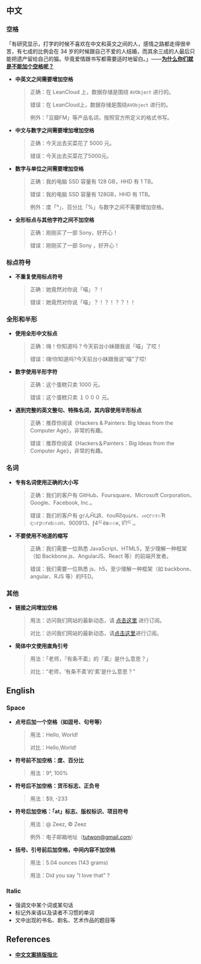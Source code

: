 ## 中文

### 空格

「有研究显示，打字的时候不喜欢在中文和英文之间的人，感情之路都走得很辛苦，有七成的比例会在 34 岁的时候跟自己不爱的人结婚，而其余三成的人最后只能把遗产留给自己的猫。毕竟爱情跟书写都需要适时地留白。」——[**为什么你们就是不能加个空格呢？**](https://github.com/vinta/pangu.js)

- **中英文之间需要增加空格**
  > 正确：在 LeanCloud 上，数据存储是围绕 `AVObject` 进行的。
  >
  > 错误：在 LeanCloud上，数据存储是围绕`AVObject` 进行的。
  >
  > 例外：「豆瓣FM」等产品名词，按照官方所定义的格式书写。
- **中文与数字之间需要增加增加空格**
  > 正确：今天出去买菜花了 5000 元。
  >
  > 错误：今天出去买菜花了5000元。
- **数字与单位之间需要增加空格**
  > 正确：我的电脑 SSD 容量有 128 GB，HHD 有 1 TB。
  >
  > 错误：我的电脑 SSD 容量有 128GB，HHD 有 1TB。
  >
  > 例外：度「°」、百分比「%」与数字之间不需要增加空格。
- **全形标点与其他字符之间不加空格**
  > 正确：刚刚买了一部 Sony，好开心！
  >
  > 错误：刚刚买了一部 Sony ，好开心！

### 标点符号

- **不重复使用标点符号**
    > 正确：她竟然对你说「喵」？！
    >
    > 错误：她竟然对你说「喵」？！？！？？！！

### 全形和半形

- **使用全形中文标点**
  > 正确：嗨！你知道吗？今天前台小妹跟我说「喵」了哎！
  >
  > 错误：嗨!你知道吗?今天前台小妹跟我说"喵"了哎!
- **数字使用半形字符**
  > 正确：这个蛋糕只卖 1000 元。
  >
  > 错误：这个蛋糕只卖 １０００ 元。
- **遇到完整的英文整句、特殊名词，其内容使用半形标点**
  > 正确：推荐你阅读《Hackers & Painters: Big Ideas from the Computer Age》，非常的有趣。
  >
  > 错误：推荐你阅读《Hackers＆Painters：Big Ideas from the Computer Age》，非常的有趣。

### 名词

- **专有名词使用正确的大小写**
  > 正确：我们的客户有 GitHub、Foursquare、Microsoft Corporation、Google、Facebook, Inc.。
  >
  > 错误：我们的客户有 gｲんĤЦ8、ｷouЯƧquﾑгє、๓เςг๏ร๏Ŧt ς๏гק๏гคtเ๏ภn、900913、ƒ4ᄃëв๏๏к, IПᄃ.。
- **不要使用不地道的缩写**
  > 正确：我们需要一位熟悉 JavaScript、HTML5，至少理解一种框架（如 Backbone.js、AngularJS、React 等）的前端开发者。
  >
  > 错误：我们需要一位熟悉 js、h5，至少理解一种框架（如 backbone、angular、RJS 等）的FED。

### 其他

- **链接之间增加空格**
  > 用法：访问我们网站的最新动态，请 [点击这里](https://example.com/) 进行订阅。
  >
  > 对比：访问我们网站的最新动态，请[点击这里](https://example.com/)进行订阅。
- **简体中文使用直角引号**
  > 用法：「老师，『有条不紊』的『紊』是什么意思？」
  >
  > 对比：“老师，‘有条不紊’的‘紊’是什么意思？”

## English

### Space

- **点号后加一个空格（如逗号、句号等）**
  > 用法：Hello, World!
  >
  > 对比：Hello,World!
- **符号前不加空格：度、百分比**
  > 用法：9°, 100%
- **符号后不加空格：货币标志、正负号**
  > 用法：$9, -233
- **符号后加空格：「at」标志、版权标识、项目符号**
  > 用法：@ Zeez, &copy; Zeez
  >
  > 例外：电子邮箱地址（tutwon@gmail.com）
- **括号、引号前后加空格，中间内容不加空格**
  > 用法：5.04 ounces (143 grams)
  >
  > 用法：Did you say "I love that" ?

### Italic

- 强调文中某个词或某句话
- 标记外来语以及读者不习惯的单词
- 文中出现的书名、剧名、艺术作品的题目等

## References

- [**中文文案排版指北**](https://github.com/sparanoid/chinese-copywriting-guidelines)
